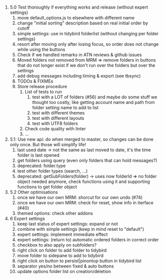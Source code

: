 
1. 5.0 Test thoroughly if everything works and release (without expert settings)
    1. move default_options.js to elsewhere with different name
    1. change "initial sorting" description based on real initial order by cutoff
    1. simple settings: use in tidybird folderlist (without changing per folder settings)
    1. resort after moving only after losing focus, so order does not change while using the buttons
    1. Check if we handled remarks in ATN reviews & github issues
    1. Moved folders not removed from MRM => remove folders in buttons that do not longer exist if we don't run over the folders but over the settings
    1. add debug messages including timing & export (see tbsync)
    1. TODOs & FIXMEs
    1. Store release procedure
        1. List of tests to run
            1. test with a LOT of folders (#56) and maybe do some stuff we thought too costly, like getting account name and path from folder setting name to add to list
            1. test with different themes
            1. test with different layouts
            1. test with UTF8 folders
        1. Check code quality with linter
        1. ...
1. 5.1: Use new api: do when merged to master, so changes can be done only once. But those will simplify life!
    1. last used date -> not the same as last moved to date, it's the time folder is last opened
    1. get folders using query (even only folders that can hold messages?)
    1. deprecated: folder.type
    1. test other folder types (search, ...)
    1. deprecated: getSubFolders(folder) -> uses now folderId => no folder object needed anymore, check functions using it and supporting functions to get folder object
1. 5.2 Other optimisations
    1. once we have our own MRM: shorcut for our own undo (#74)
    1. once we have our own MRM: check for reset, show info in iterface (#40)
    1. themed options: check other addons
1. 6 Expert settings
    1. keep last status of expert settings: expand or not
    1. combine with simple settings (keep in mind reset to "default")
    1. expert settings: implement immediate effect
    1. expert settings: (return to) automatic ordered folders in correct order
    1. checkbox to also apply on subfolders?
    1. right click on folder to add folder to tidybird
    1. move folder to sidepane to add to tidybird
    1. right click on button to persist|pinontop button in tidybird list
    1. separator yes/no between fixed & auto buttons
    1. update options folder list on creation/deletion